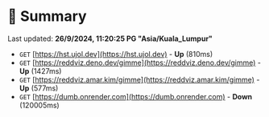 # 📖 Summary
Last updated: **26/9/2024, 11:20:25 PG "Asia/Kuala_Lumpur"**

- `GET` [https://hst.ujol.dev](https://hst.ujol.dev) - **Up** (810ms)
- `GET` [https://reddviz.deno.dev/gimme](https://reddviz.deno.dev/gimme) - **Up** (1427ms)
- `GET` [https://reddviz.amar.kim/gimme](https://reddviz.amar.kim/gimme) - **Up** (577ms)
- `GET` [https://dumb.onrender.com](https://dumb.onrender.com) - **Down** (120005ms)
